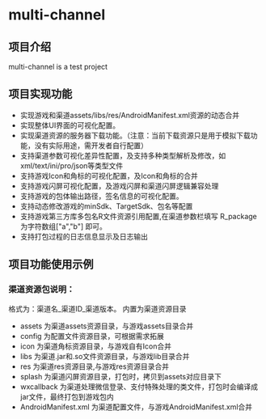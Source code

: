 # multi-channel

## 项目介绍
multi-channel is a test project


## 项目实现功能

* 实现游戏和渠道assets/libs/res/AndroidManifest.xml资源的动态合并
* 实现整体UI界面的可视化配置。
* 实现渠道资源的服务器下载功能。（注意：当前下载资源只是用于模拟下载功能，没有实际用途，需开发者自行配置）
* 支持渠道参数可视化差异性配置，及支持多种类型解析及修改，如xml/text/ini/pro/json等类型文件
* 支持游戏Icon和角标的可视化配置，及Icon和角标的合并
* 支持游戏闪屏可视化配置，及游戏闪屏和渠道闪屏逻辑兼容处理
* 支持游戏的包体输出路径，签名信息的可视化配置。
* 支持动态修改游戏的minSdk、TargetSdk、包名等配置
* 支持游戏第三方库多包名R文件资源引用配置,在渠道参数栏填写 R_package为字符数组["a","b"] 即可。
* 支持打包过程的日志信息显示及日志输出


## 项目功能使用示例

### 渠道资源包说明：
格式为：渠道名_渠道ID_渠道版本。 内置为渠道资源目录 

* assets 为渠道assets资源目录，与游戏assets目录合并
* config 为配置文件资源目录，可根据需求拓展
* icon 为渠道角标资源目录，与游戏自有Icon合并
* libs 为渠道.jar和.so文件资源目录，与游戏lib目录合并
* res 为渠道res资源目录,与游戏res资源目录合并
* splash 为渠道闪屏资源目录，打包时，拷贝到assets对应目录下
* wxcallback 为渠道处理微信登录、支付特殊处理的类文件，打包时会编译成jar文件，最终打包到游戏包内
* AndroidManifest.xml 为渠道配置文件，与游戏AndroidManifest.xml合并


